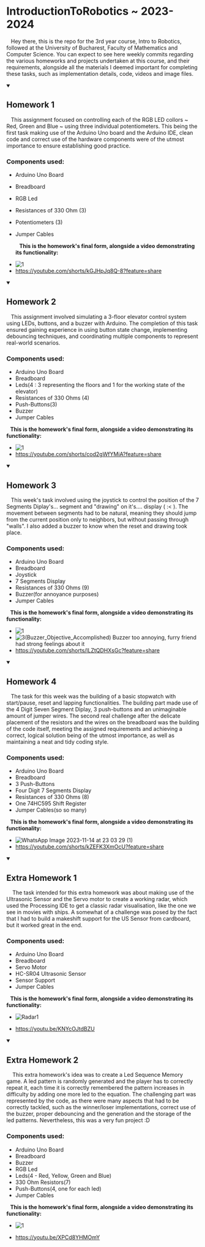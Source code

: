 # IntroductionToRobotics ~ 2023-2024
&nbsp;&nbsp;&nbsp;Hey there, this is the repo for the 3rd year course, Intro to Robotics, followed at the University of Bucharest, Faculty of Mathematics and Computer Science. You can expect to see here weekly commits regarding the various homeworks and projects undertaken at this course, and their requirements, alongside all the materials I deemed important for completing these tasks, such as implementation details, code, videos and image files. 
<details open >
<summary> <h2>Homework 1</h2> </summary>

&nbsp;&nbsp;&nbsp;This assignment focused on controlling each of the RGB LED collors ~ Red, Green and Blue ~ using three individual potentiometers. This being the first task making use of the Arduino Uno board and the Arduino IDE, clean code and correct use of the hardware components were of the utmost importance to ensure establishing good practice.

### Components used:
* Arduino Uno Board
* Breadboard
* RGB Led
* Resistances of 330 Ohm (3)
* Potentiometers (3)
* Jumper Cables


  **&nbsp;&nbsp;&nbsp;This is the homework's final form, alongside a video demonstrating its functionality:**

+ ![1](https://github.com/Vapuss/IntroductionToRobotics/assets/92088885/74d99848-b082-4520-a228-49e64543943b)
+ https://youtube.com/shorts/kGJHpJq8Q-8?feature=share
</details>

<details open>
<summary> <h2>Homework 2</h2> </summary>

&nbsp;&nbsp;&nbsp;This assignment involved simulating a 3-floor elevator control system using LEDs, buttons, and a buzzer with Arduino. The completion of this task ensured gaining experience in using button state change, implementing debouncing techniques, and coordinating multiple components to represent real-world scenarios.


### Components used:
* Arduino Uno Board
* Breadboard
* Leds(4 : 3 representing the floors and 1 for the working state of the elevator)
* Resistances of 330 Ohms (4)
* Push-Buttons(3)
* Buzzer
* Jumper Cables


 **&nbsp;&nbsp;&nbsp;This is the homework's final form, alongside a video demonstrating its functionality:**


 + ![1](https://github.com/Vapuss/IntroductionToRobotics/assets/92088885/2b377066-aabf-4b45-8eea-cf2971be13ce)
 + https://youtube.com/shorts/cod2gWfYMiA?feature=share
</details>

<details open>
<summary> <h2>Homework 3</h2> </summary>

&nbsp;&nbsp;&nbsp;This week's task involved using the joystick to control the position of the 7 Segments Diplay's... segment and "drawing" on it's.... display ( :< ). The movement between segments
had to be natural, meaning they should jump from the current position only to neighbors, but without passing through "walls". I also added a buzzer to know when the reset and drawing took place.

### Components used:
* Arduino Uno Board
* Breadboard
* Joystick
* 7 Segments Display
* Resistances of 330 Ohms (9)
* Buzzer(for annoyance purposes)
* Jumper Cables


**&nbsp;&nbsp;&nbsp;This is the homework's final form, alongside a video demonstrating its functionality:**

+ ![1](https://github.com/Vapuss/IntroductionToRobotics/assets/92088885/d89d6d68-5eb7-43dd-bf82-951f8ac5d4b5)
+ ![3(Buzzer_Objective_Accomplished)](https://github.com/Vapuss/IntroductionToRobotics/assets/92088885/b170ef98-b573-4da2-9b3d-122b03a940ea) Buzzer too annoying, furry friend had strong feelings about it
+ https://youtube.com/shorts/lLZtQDHXsGc?feature=share
</details>


<details open>

<summary> <h2>Homework 4</h2> </summary>

&nbsp;&nbsp;&nbsp;The task for this week was the building of a basic stopwatch with start/pause, reset and lapping functionalities. The building part made use of the 4 Digit Seven Segment Diplay, 3 push-buttons and an unimaginable amount of jumper wires. The second real challenge after the delicate placement of the resistors and the wires on the breadboard was the building of the code itself, meeting the assigned requirements and achieving a correct, logical solution being of the utmost importance, as well as maintaining a neat and tidy coding style.

### Components used:
* Arduino Uno Board
* Breadboard
* 3 Push-Buttons
* Four Digit 7 Segments Display
* Resistances of 330 Ohms (8)
* One 74HC595 Shift Register
* Jumper Cables(so so many)

**&nbsp;&nbsp;&nbsp;This is the homework's final form, alongside a video demonstrating its functionality:**

+ ![WhatsApp Image 2023-11-14 at 23 03 29 (1)](https://github.com/Vapuss/IntroductionToRobotics/assets/92088885/41133a77-ba8c-43cd-9044-125145dc4afe)
+ https://youtube.com/shorts/kZEFK3XmOcU?feature=share
</details>

<details open>

<summary> <h2>Extra Homework 1</h2> </summary>

&nbsp;&nbsp;&nbsp; The task intended for this extra homework was about making use of the Ultrasonic Sensor and the Servo motor to create a working radar, which used the Processing IDE to get a classic radar visualisation, like the one we see in movies with ships. A somewhat of a challenge was posed by the fact that I had to build a makeshift support for the US Sensor from cardboard, but it worked great in the end.

### Components used:
* Arduino Uno Board
* Breadboard
* Servo Motor
* HC-SR04 Ultrasonic Sensor
* Sensor Support
* Jumper Cables

**&nbsp;&nbsp;&nbsp;This is the homework's final form, alongside a video demonstrating its functionality:**

+ ![Radar1](https://github.com/Vapuss/IntroductionToRobotics/assets/92088885/e12465ea-d702-43cb-82a5-0e9615d94df3)

+ https://youtu.be/KNYcOJtdBZU
</details>


<details open>

<summary> <h2>Extra Homework 2</h2> </summary>

&nbsp;&nbsp;&nbsp; This extra homework's idea was to create a Led Sequence Memory game. A led pattern is randomly generated and the player has to correctly repeat it, each time it is correctly remembered the pattern increases in difficulty by adding one more led to the equation. The challenging part was represented by the code, as there were many aspects that had to be correctly tackled, such as the winner/loser implementations, correct use of the buzzer, proper debouncing and the generation and the storage of the led patterns. Nevertheless, this was a very fun project :D

### Components used:
* Arduino Uno Board
* Breadboard
* Buzzer
* RGB Led
* Leds(4 - Red, Yellow, Green and Blue)
* 330 Ohm Resistors(7)
* Push-Buttons(4, one for each led)
* Jumper Cables

**&nbsp;&nbsp;&nbsp;This is the homework's final form, alongside a video demonstrating its functionality:**

+ ![1](https://github.com/Vapuss/IntroductionToRobotics/assets/92088885/1bf4c94c-f241-4267-8854-9bab4dbfb208)


+ https://youtu.be/XPCd8YHMOmY
</details>
